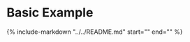 # Basic Example

{%
  include-markdown "../../README.md"
  start="<!-- basic-example-start -->"
  end="<!-- basic-example-end -->"
%}
